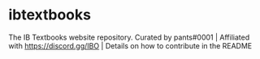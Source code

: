 # ibtextbooks
The IB Textbooks website repository. Curated by pants#0001 | Affiliated with https://discord.gg/IBO | Details on how to contribute in the README
